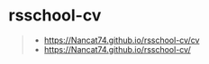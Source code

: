 # rsschool-cv

> * https://Nancat74.github.io/rsschool-cv/cv
> * https://Nancat74.github.io/rsschool-cv/
